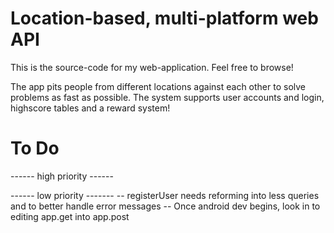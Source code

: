 # Location-based, multi-platform web API

This is the source-code for my web-application. Feel free to browse!

The app pits people from different locations against each other to solve problems as fast as possible. The system supports user accounts and login, highscore tables and a reward system!


# To Do

 ------ high priority ------
 
 ------ low priority -------
 -- registerUser needs reforming into less queries and to better handle error messages
 -- Once android dev begins, look in to editing app.get into app.post
